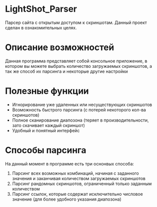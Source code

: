 # LightShot_Parser
Парсер сайта с открытым доступом к скриншотам. Данный проект сделан в ознакомительных целях.

# Описание возможностей
Данная программа представляет собой консольное приложение, в котором вы можете выбрать количество загружаемых скриншотов, а так же способ их парсинга и некоторые другие настройки

# Полезные функции
- Игнорирование уже удаленных или несуществующих скриншотов
- Возможность быстрого парсинга (с потерей некоторого кол-ва скриншотов)
- Полное сканирование диапозона (теряет в производительности, зато скачивает каждый скриншот)
- Удобный и понятный интерфейс

# Способы парсинга
На данный момент в программе есть три оснонвых способа:
1)  Парсинг всех возможных комбинаций, начиная с заданного значения и заканчивая количеством загружаемых скриншотов
2)  Парсинг рандомных скриншотов, ограниченный только заданным количеством
3)  Парсинг ссылок, которые содержат исключительно числовое значение (для более удобного указания диапозона)
